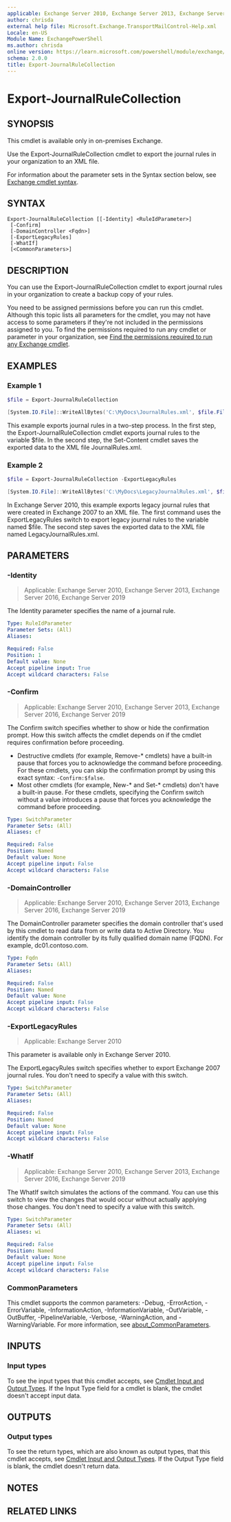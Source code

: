 ```yaml
---
applicable: Exchange Server 2010, Exchange Server 2013, Exchange Server 2016, Exchange Server 2019
author: chrisda
external help file: Microsoft.Exchange.TransportMailControl-Help.xml
Locale: en-US
Module Name: ExchangePowerShell
ms.author: chrisda
online version: https://learn.microsoft.com/powershell/module/exchange/export-journalrulecollection
schema: 2.0.0
title: Export-JournalRuleCollection
---
```


# Export-JournalRuleCollection

## SYNOPSIS
This cmdlet is available only in on-premises Exchange.

Use the Export-JournalRuleCollection cmdlet to export the journal rules in your organization to an XML file.

For information about the parameter sets in the Syntax section below, see [Exchange cmdlet syntax](https://learn.microsoft.com/powershell/exchange/exchange-cmdlet-syntax).

## SYNTAX

```
Export-JournalRuleCollection [[-Identity] <RuleIdParameter>]
 [-Confirm]
 [-DomainController <Fqdn>]
 [-ExportLegacyRules]
 [-WhatIf]
 [<CommonParameters>]
```

## DESCRIPTION
You can use the Export-JournalRuleCollection cmdlet to export journal rules in your organization to create a backup copy of your rules.

You need to be assigned permissions before you can run this cmdlet. Although this topic lists all parameters for the cmdlet, you may not have access to some parameters if they're not included in the permissions assigned to you. To find the permissions required to run any cmdlet or parameter in your organization, see [Find the permissions required to run any Exchange cmdlet](https://learn.microsoft.com/powershell/exchange/find-exchange-cmdlet-permissions).

## EXAMPLES

### Example 1
```powershell
$file = Export-JournalRuleCollection

[System.IO.File]::WriteAllBytes('C:\MyDocs\JournalRules.xml', $file.FileData)
```

This example exports journal rules in a two-step process. In the first step, the Export-JournalRuleCollection cmdlet exports journal rules to the variable $file. In the second step, the Set-Content cmdlet saves the exported data to the XML file JournalRules.xml.

### Example 2
```powershell
$file = Export-JournalRuleCollection -ExportLegacyRules

[System.IO.File]::WriteAllBytes('C:\MyDocs\LegacyJournalRules.xml', $file.FileData)
```

In Exchange Server 2010, this example exports legacy journal rules that were created in Exchange 2007 to an XML file. The first command uses the ExportLegacyRules switch to export legacy journal rules to the variable named $file. The second step saves the exported data to the XML file named LegacyJournalRules.xml.

## PARAMETERS

### -Identity

> Applicable: Exchange Server 2010, Exchange Server 2013, Exchange Server 2016, Exchange Server 2019

The Identity parameter specifies the name of a journal rule.

```yaml
Type: RuleIdParameter
Parameter Sets: (All)
Aliases:

Required: False
Position: 1
Default value: None
Accept pipeline input: True
Accept wildcard characters: False
```

### -Confirm

> Applicable: Exchange Server 2010, Exchange Server 2013, Exchange Server 2016, Exchange Server 2019

The Confirm switch specifies whether to show or hide the confirmation prompt. How this switch affects the cmdlet depends on if the cmdlet requires confirmation before proceeding.

- Destructive cmdlets (for example, Remove-\* cmdlets) have a built-in pause that forces you to acknowledge the command before proceeding. For these cmdlets, you can skip the confirmation prompt by using this exact syntax: `-Confirm:$false`.
- Most other cmdlets (for example, New-\* and Set-\* cmdlets) don't have a built-in pause. For these cmdlets, specifying the Confirm switch without a value introduces a pause that forces you acknowledge the command before proceeding.

```yaml
Type: SwitchParameter
Parameter Sets: (All)
Aliases: cf

Required: False
Position: Named
Default value: None
Accept pipeline input: False
Accept wildcard characters: False
```

### -DomainController

> Applicable: Exchange Server 2010, Exchange Server 2013, Exchange Server 2016, Exchange Server 2019

The DomainController parameter specifies the domain controller that's used by this cmdlet to read data from or write data to Active Directory. You identify the domain controller by its fully qualified domain name (FQDN). For example, dc01.contoso.com.

```yaml
Type: Fqdn
Parameter Sets: (All)
Aliases:

Required: False
Position: Named
Default value: None
Accept pipeline input: False
Accept wildcard characters: False
```

### -ExportLegacyRules

> Applicable: Exchange Server 2010

This parameter is available only in Exchange Server 2010.

The ExportLegacyRules switch specifies whether to export Exchange 2007 journal rules. You don't need to specify a value with this switch.

```yaml
Type: SwitchParameter
Parameter Sets: (All)
Aliases:

Required: False
Position: Named
Default value: None
Accept pipeline input: False
Accept wildcard characters: False
```

### -WhatIf

> Applicable: Exchange Server 2010, Exchange Server 2013, Exchange Server 2016, Exchange Server 2019

The WhatIf switch simulates the actions of the command. You can use this switch to view the changes that would occur without actually applying those changes. You don't need to specify a value with this switch.

```yaml
Type: SwitchParameter
Parameter Sets: (All)
Aliases: wi

Required: False
Position: Named
Default value: None
Accept pipeline input: False
Accept wildcard characters: False
```

### CommonParameters
This cmdlet supports the common parameters: -Debug, -ErrorAction, -ErrorVariable, -InformationAction, -InformationVariable, -OutVariable, -OutBuffer, -PipelineVariable, -Verbose, -WarningAction, and -WarningVariable. For more information, see [about_CommonParameters](https://go.microsoft.com/fwlink/p/?LinkID=113216).

## INPUTS

### Input types
To see the input types that this cmdlet accepts, see [Cmdlet Input and Output Types](https://go.microsoft.com/fwlink/p/?LinkId=616387). If the Input Type field for a cmdlet is blank, the cmdlet doesn't accept input data.

## OUTPUTS

### Output types
To see the return types, which are also known as output types, that this cmdlet accepts, see [Cmdlet Input and Output Types](https://go.microsoft.com/fwlink/p/?LinkId=616387). If the Output Type field is blank, the cmdlet doesn't return data.

## NOTES

## RELATED LINKS
